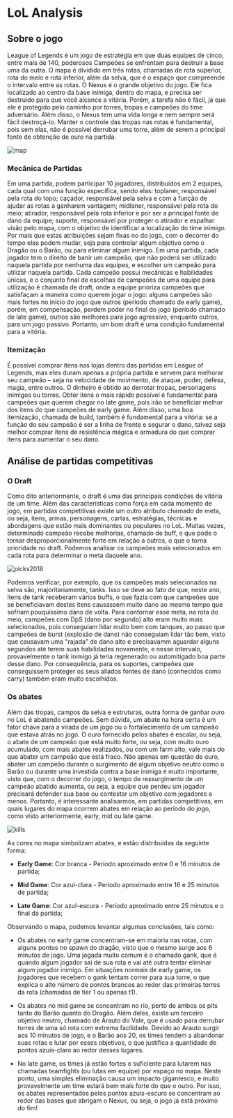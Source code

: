 # LoL Analysis

## Sobre o jogo
League of Legends é um jogo de estratégia em que duas equipes de cinco, entre mais de 140, poderosos Campeões se enfrentam para destruir a base uma da outra. O mapa é dividido em três rotas, chamadas de rota superior, rota do meio e rota inferior, além da selva, que é o espaço que compreende o intervalo entre as rotas. O Nexus é o grande objetivo do jogo. Ele fica localizado ao centro da base inimiga, dentro do mapa, e precisa ser destruído para que você alcance a vitória. Porém, a tarefa não é fácil, já que ele é protegido pelo caminho por torres, tropas e campeões do time adversário. Além disso, o Nexus tem uma vida longa e nem sempre será fácil destroçá-lo. Manter o controle das tropas nas rotas é fundamental, pois sem elas, não é possível derrubar uma torre, além de serem a principal fonte de obtenção de ouro na partida.

![map](https://vignette.wikia.nocookie.net/leagueoflegends/images/5/53/Summoner%27s_Rift_Update_Map.png/revision/latest?cb=20170223053555)

### Mecânica de Partidas
Em uma partida, podem participar 10 jogadores, distribuídos em 2 equipes, cada qual com uma função específica, sendo elas: toplaner, responsável pela rota do topo; caçador, responsável pela selva e com a função de ajudar as rotas a ganharem vantagem; midlaner, responsável pela rota do meio; atirador, responsável pela rota inferior e por ser a principal fonte de dano da equipe; suporte, responsável por proteger o atirador e espalhar visão pelo mapa, com o objetivo de identificar a localização do time inimigo. Por mais que estas atribuições sejam fixas no 
do jogo, com o decorrer do tempo elas podem mudar, seja para controlar algum objetivo como o Dragão ou o Barão, ou para eliminar algum inimigo. Em uma partida, cada jogador tem o direito de banir um campeão, que não poderá ser utilizado naquela partida por nenhuma das equipes, e escolher um campeão para utilizar naquela partida. Cada campeão possui mecânicas e habilidades únicas, e o conjunto final de escolhas de campeões de uma equipe para utilização é chamada de draft, onde a equipe prioriza campeões que satisfaçam a maneira como querem jogar o jogo: alguns campeões são mais fortes no início do jogo que outros (período chamado de early game), porém, em compensação, perdem poder no final do jogo (período chamado de late game), outros são melhores para jogo agressivo, enquanto outros, para um jogo passivo. Portanto, um bom draft é uma condição fundamental para a vitória.

### Itemização
É possível comprar itens nas lojas dentro das partidas em League of Legends, mas eles duram apenas a própria partida e servem para melhorar seu campeão – seja na velocidade de movimento, de ataque, poder, defesa, magia, entre outros. O dinheiro é obtido ao derrotar tropas, personagens inimigos ou torres. Obter itens o mais rápido possível é fundamental para campeões que querem chegar no late game, pois irão se beneficiar melhor dos itens do que campeões de early game. Além disso, uma boa itemização, chamada de build, também é fundamental para a vitória: se a função do seu campeão é ser a linha de frente e segurar o dano, talvez seja melhor comprar itens de resistência mágica e armadura do que comprar itens para aumentar o seu dano.

## Análise de partidas competitivas

### O Draft
Como dito anteriormente, o draft é uma das principais condições de vitória de um time. Além das características como força em cada momento de jogo, em partidas competitivas existe um outro atributo chamado de meta, ou seja, itens, armas, personagens, cartas, estratégias, técnicas e abordagens que estão mais dominantes ou populares no LoL. Muitas vezes, determinado campeão recebe melhorias, chamado de buff, o que pode o tornar desproporcionalmente forte em relação a outros, o que o torna prioridade no draft. Podemos analisar os campeões mais selecionados em cada rota para determinar o meta daquele ano.

![picks2018](https://github.com/guilhermesam/data-science/blob/master/projects/lol-analysis/images/picks/picks2018.png)

Podemos verificar, por exemplo, que os campeões mais selecionados na selva são, majoritariamente, tanks. Isso se deve ao fato de que, neste ano, itens de tank receberam vários buffs, o que fazia com que campeões que se beneficiavam destes itens causassem muito dano ao mesmo tempo que sofriam pouquíssimo dano de volta. Para contornar esse meta, na rota do meio, campeões com DpS (dano por segundo) alto eram muito mais selecionados, pois conseguiam lidar muito bem com tanques, ao passo que campeões de burst (explosão de dano) não conseguiam lidar tão bem, visto que causavam uma "rajada" de dano alto e precisavamm aguardar alguns segundos até terem suas habilidades novamente, e nesse intervalo, provavelmente o tank inimigo já teria regenerado ou automitigado boa parte desse dano. Por consequência, para os suportes, campeões que conseguissem proteger os seus aliados fontes de dano (conhecidos como carry) também eram muito escolhidos.

### Os abates

Além das tropas, campos da selva e estruturas, outra forma de ganhar ouro no LoL é abatendo campeões. Sem dúvida, um abate na hora certa é um fator chave para a virada de um jogo ou o fortalecimento de um campeão que estava atrás no jogo. O ouro fornecido pelos abates é escalar, ou seja, o abate de um campeão que está muito forte, ou seja, com muito ouro acumulado, com mais abates realizados, ou com um farm alto, vale mais do que abater um campeão que está fraco. Não apenas em questão de ouro, abater um campeão durante o surgimento de algum objetivo neutro como o Barão ou durante uma investida contra a base inimiga é muito importante, visto que, com o decorrer do jogo, o tempo de ressurgimento de um campeão abatido aumenta, ou seja, a equipe que perdeu um jogador precisará defender sua base ou contestar um objetivo com jogadores a menos. Portanto, é interessante analisarmos, em partidas competitivas, em quais lugares do mapa ocorrem abates em relação ao período do jogo, como visto anteriormente, early, mid ou late game.

![kills](https://github.com/guilhermesam/data-science/blob/master/projects/lol-analysis/images/kills.png)

As cores no mapa simbolizam abates, e estão distribuídas da seguinte forma:

- **Early Game**: Cor branca - Período aproximado entre 0 e 16 minutos de partida;

- **Mid Game**: Cor azul-clara - Período aproximado entre 16 e 25 minutos de partida; 

- **Late Game**: Cor azul-escura - Período aproximado entre 25 minutos e o final da partida;

Observando o mapa, podemos levantar algumas conclusões, tais como:
- Os abates no early game concentram-se em maioria nas rotas, com alguns pontos no spawn do dragão, visto que o mesmo surge aos 6 minutos de jogo. Uma jogada muito comum é o chamado gank, que é quando algum jogador sai de sua rota e vai até outra tentar eliminar algum jogador inimigo. Em situações normais de early game, os jogadores que recebem o gank tentam correr para sua torre, o que explica o alto número de pontos brancos ao redor das primeiras torres da rota (chamadas de tier 1 ou apenas t1).

- Os abates no mid game se concentram no rio, perto de ambos os pits tanto do Barão quanto do Dragão. Além deles, existe um terceiro objetivo neutro, chamado de Arauto do Vale, que é usado para derrubar torres de uma só rota com extrema facilidade. Devido ao Arauto surgir aos 10 minutos de jogo, e o Barão aos 20, os times tendem a abandonar suas rotas e lutar por esses objetivos, o que justifica a quantidade de pontos azuis-claro ao redor desses lugares.

- No late game, os times já estão fortes o suficiente para lutarem nas chamadas teamfights (ou lutas em equipe) por espaço no mapa. Neste ponto, uma simples eliminação causa um impacto gigantesco, e muito provavelmente um time estará bem mais forte do que o outro. Por isso, os abates representados pelos pontos azuis-escuro se concentram ao redor das bases que abrigam o Nexus, ou seja, o jogo já está próximo do fim!
